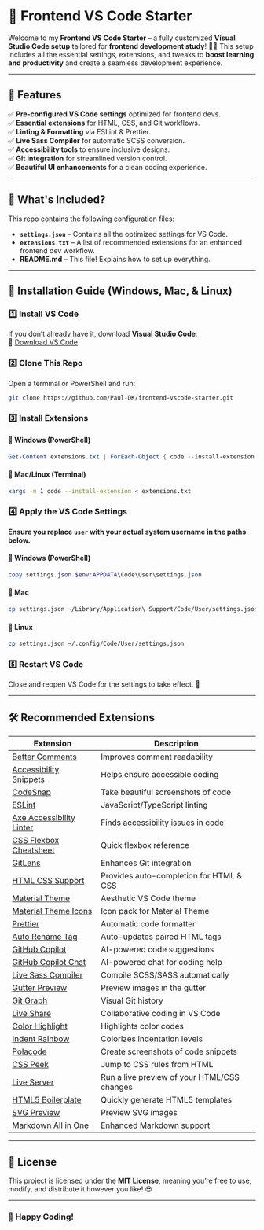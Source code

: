 # 🚀 Frontend VS Code Starter

Welcome to my **Frontend VS Code Starter** – a fully customized **Visual Studio Code setup** tailored for **frontend development study**! 🎨✨ This setup includes all the essential settings, extensions, and tweaks to **boost learning and productivity** and create a seamless development experience.

---

## 📌 Features

✅ **Pre-configured VS Code settings** optimized for frontend devs.  
✅ **Essential extensions** for HTML, CSS, and Git workflows.  
✅ **Linting & Formatting** via ESLint & Prettier.  
✅ **Live Sass Compiler** for automatic SCSS conversion.  
✅ **Accessibility tools** to ensure inclusive designs.  
✅ **Git integration** for streamlined version control.  
✅ **Beautiful UI enhancements** for a clean coding experience.

---

## 📂 What's Included?

This repo contains the following configuration files:

-   **`settings.json`** – Contains all the optimized settings for VS Code.
-   **`extensions.txt`** – A list of recommended extensions for an enhanced frontend dev workflow.
-   **README.md** – This file! Explains how to set up everything.

---

## 🔧 Installation Guide (Windows, Mac, & Linux)

### 1️⃣ **Install VS Code**

If you don’t already have it, download **Visual Studio Code**:  
🔗 [Download VS Code](https://code.visualstudio.com/)

### 2️⃣ **Clone This Repo**

Open a terminal or PowerShell and run:

```bash
git clone https://github.com/Paul-DK/frontend-vscode-starter.git
```

### 3️⃣ **Install Extensions**

#### 🔹 **Windows (PowerShell)**

```powershell
Get-Content extensions.txt | ForEach-Object { code --install-extension $_ }
```

#### 🔹 **Mac/Linux (Terminal)**

```bash
xargs -n 1 code --install-extension < extensions.txt
```

### 4️⃣ **Apply the VS Code Settings**

**Ensure you replace `user` with your actual system username in the paths below.**

#### 🔹 **Windows (PowerShell)**

```powershell
copy settings.json $env:APPDATA\Code\User\settings.json
```

#### 🔹 **Mac**

```bash
cp settings.json ~/Library/Application\ Support/Code/User/settings.json
```

#### 🔹 **Linux**

```bash
cp settings.json ~/.config/Code/User/settings.json
```

### 5️⃣ **Restart VS Code**

Close and reopen VS Code for the settings to take effect. 🎉

---

## 🛠 Recommended Extensions

| Extension                                                                                                                   | Description                                 |
| --------------------------------------------------------------------------------------------------------------------------- | ------------------------------------------- |
| [Better Comments](https://marketplace.visualstudio.com/items?itemName=aaron-bond.better-comments)                           | Improves comment readability                |
| [Accessibility Snippets](https://marketplace.visualstudio.com/items?itemName=accessibility-snippets.accessibility-snippets) | Helps ensure accessible coding              |
| [CodeSnap](https://marketplace.visualstudio.com/items?itemName=adpyke.codesnap)                                             | Take beautiful screenshots of code          |
| [ESLint](https://marketplace.visualstudio.com/items?itemName=dbaeumer.vscode-eslint)                                        | JavaScript/TypeScript linting               |
| [Axe Accessibility Linter](https://marketplace.visualstudio.com/items?itemName=deque-systems.vscode-axe-linter)             | Finds accessibility issues in code          |
| [CSS Flexbox Cheatsheet](https://marketplace.visualstudio.com/items?itemName=dzhavat.css-flexbox-cheatsheet)                | Quick flexbox reference                     |
| [GitLens](https://marketplace.visualstudio.com/items?itemName=eamodio.gitlens)                                              | Enhances Git integration                    |
| [HTML CSS Support](https://marketplace.visualstudio.com/items?itemName=ecmel.vscode-html-css)                               | Provides auto-completion for HTML & CSS     |
| [Material Theme](https://marketplace.visualstudio.com/items?itemName=equinusocio.vsc-material-theme)                        | Aesthetic VS Code theme                     |
| [Material Theme Icons](https://marketplace.visualstudio.com/items?itemName=equinusocio.vsc-material-theme-icons)            | Icon pack for Material Theme                |
| [Prettier](https://marketplace.visualstudio.com/items?itemName=esbenp.prettier-vscode)                                      | Automatic code formatter                    |
| [Auto Rename Tag](https://marketplace.visualstudio.com/items?itemName=formulahendry.auto-rename-tag)                        | Auto-updates paired HTML tags               |
| [GitHub Copilot](https://marketplace.visualstudio.com/items?itemName=github.copilot)                                        | AI-powered code suggestions                 |
| [GitHub Copilot Chat](https://marketplace.visualstudio.com/items?itemName=github.copilot-chat)                              | AI-powered chat for coding help             |
| [Live Sass Compiler](https://marketplace.visualstudio.com/items?itemName=glenn2223.LiveSass)                                | Compile SCSS/SASS automatically             |
| [Gutter Preview](https://marketplace.visualstudio.com/items?itemName=kisstkondoros.vscode-gutter-preview)                   | Preview images in the gutter                |
| [Git Graph](https://marketplace.visualstudio.com/items?itemName=mhutchie.git-graph)                                         | Visual Git history                          |
| [Live Share](https://marketplace.visualstudio.com/items?itemName=ms-vsliveshare.vsliveshare)                                | Collaborative coding in VS Code             |
| [Color Highlight](https://marketplace.visualstudio.com/items?itemName=naumovs.color-highlight)                              | Highlights color codes                      |
| [Indent Rainbow](https://marketplace.visualstudio.com/items?itemName=oderwat.indent-rainbow)                                | Colorizes indentation levels                |
| [Polacode](https://marketplace.visualstudio.com/items?itemName=pnp.polacode)                                                | Create screenshots of code snippets         |
| [CSS Peek](https://marketplace.visualstudio.com/items?itemName=pranaygp.vscode-css-peek)                                    | Jump to CSS rules from HTML                 |
| [Live Server](https://marketplace.visualstudio.com/items?itemName=ritwickdey.LiveServer)                                    | Run a live preview of your HTML/CSS changes |
| [HTML5 Boilerplate](https://marketplace.visualstudio.com/items?itemName=sidthesloth.html5-boilerplate)                      | Quickly generate HTML5 templates            |
| [SVG Preview](https://marketplace.visualstudio.com/items?itemName=simonsiefke.svg-preview)                                  | Preview SVG images                          |
| [Markdown All in One](https://marketplace.visualstudio.com/items?itemName=yzhang.markdown-all-in-one)                       | Enhanced Markdown support                   |

---

## 📜 License

This project is licensed under the **MIT License**, meaning you’re free to use, modify, and distribute it however you like! 😎

---

### 🎉 Happy Coding!
